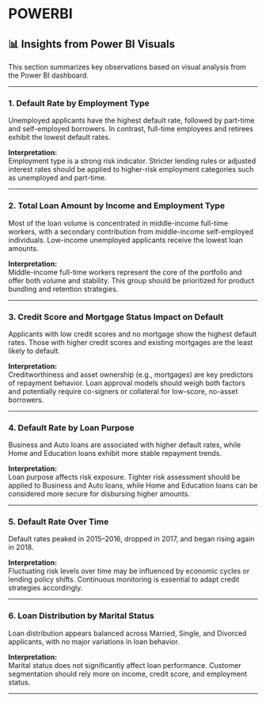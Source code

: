 # POWERBI


## 📊 Insights from Power BI Visuals

This section summarizes key observations based on visual analysis from the Power BI dashboard.

---

### 1. Default Rate by Employment Type

Unemployed applicants have the highest default rate, followed by part-time and self-employed borrowers. In contrast, full-time employees and retirees exhibit the lowest default rates.

**Interpretation:**  
Employment type is a strong risk indicator. Stricter lending rules or adjusted interest rates should be applied to higher-risk employment categories such as unemployed and part-time.

---

### 2. Total Loan Amount by Income and Employment Type

Most of the loan volume is concentrated in middle-income full-time workers, with a secondary contribution from middle-income self-employed individuals. Low-income unemployed applicants receive the lowest loan amounts.

**Interpretation:**  
Middle-income full-time workers represent the core of the portfolio and offer both volume and stability. This group should be prioritized for product bundling and retention strategies.

---

### 3. Credit Score and Mortgage Status Impact on Default

Applicants with low credit scores and no mortgage show the highest default rates. Those with higher credit scores and existing mortgages are the least likely to default.

**Interpretation:**  
Creditworthiness and asset ownership (e.g., mortgages) are key predictors of repayment behavior. Loan approval models should weigh both factors and potentially require co-signers or collateral for low-score, no-asset borrowers.

---

### 4. Default Rate by Loan Purpose

Business and Auto loans are associated with higher default rates, while Home and Education loans exhibit more stable repayment trends.

**Interpretation:**  
Loan purpose affects risk exposure. Tighter risk assessment should be applied to Business and Auto loans, while Home and Education loans can be considered more secure for disbursing higher amounts.

---

### 5. Default Rate Over Time

Default rates peaked in 2015–2016, dropped in 2017, and began rising again in 2018.

**Interpretation:**  
Fluctuating risk levels over time may be influenced by economic cycles or lending policy shifts. Continuous monitoring is essential to adapt credit strategies accordingly.

---

### 6. Loan Distribution by Marital Status

Loan distribution appears balanced across Married, Single, and Divorced applicants, with no major variations in loan behavior.

**Interpretation:**  
Marital status does not significantly affect loan performance. Customer segmentation should rely more on income, credit score, and employment status.

---
